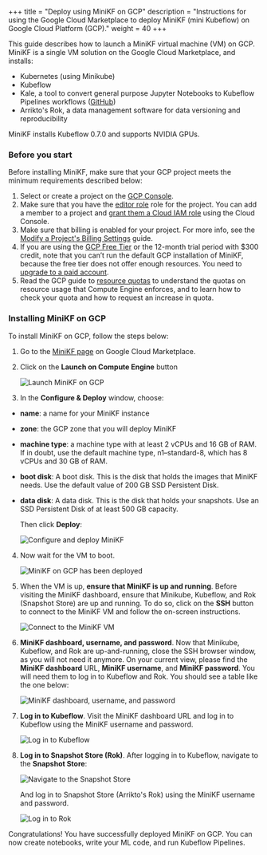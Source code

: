 +++
title = "Deploy using MiniKF on GCP"
description = "Instructions for using the Google Cloud Marketplace to deploy MiniKF (mini Kubeflow) on Google Cloud Platform (GCP)."
weight = 40
+++

This guide describes how to launch a MiniKF virtual machine (VM) on GCP. MiniKF
is a single VM solution on the Google Cloud Marketplace, and installs:

- Kubernetes (using Minikube)
- Kubeflow
- Kale, a tool to convert general purpose Jupyter Notebooks to Kubeflow
  Pipelines workflows ([GitHub](https://github.com/kubeflow-kale))
- Arrikto's Rok, a data management software for data versioning and
  reproducibility

MiniKF installs Kubeflow 0.7.0 and supports NVIDIA GPUs.
### Before you start

Before installing MiniKF, make sure that your GCP project meets the minimum
requirements described below:

1. Select or create a project on the [GCP Console](https://console.cloud.google.com/cloud-resource-manager).
2. Make sure that you have the [editor role](https://cloud.google.com/iam/docs/understanding-roles#primitive_role_definitions)
   role for the project. You can add a member to a project and
   [grant them a Cloud IAM role](https://cloud.google.com/iam/docs/granting-changing-revoking-access#using_the) using the Cloud Console.
3. Make sure that billing is enabled for your project. For more info, see the
   [Modify a Project's Billing Settings](https://cloud.google.com/billing/docs/how-to/modify-project) guide.
4. If you are using the [GCP Free Tier](https://cloud.google.com/free/docs/gcp-free-tier) or the 12-month trial period with $300
   credit, note that you can’t run the default GCP installation of MiniKF,
   because the free tier does not offer enough resources. You need to [upgrade to a paid account](https://cloud.google.com/free/docs/gcp-free-tier#how-to-upgrade).
5. Read the GCP guide to [resource quotas](https://cloud.google.com/compute/quotas) to understand the quotas on
   resource usage that Compute Engine enforces, and to learn how to check your
   quota and how to request an increase in quota.

### Installing MiniKF on GCP

To install MiniKF on GCP, follow the steps below:

1. Go to the [MiniKF page](https://console.cloud.google.com/marketplace/details/arrikto-public/minikf?q=minikf&id=1f5eac28-1808-4969-b6fa-2cc231a23f45) on
Google Cloud Marketplace.

2. Click on the **Launch on Compute Engine** button

     <img src="/docs/images/minikf-launch.png"
       alt="Launch MiniKF on GCP"
       class="mt-3 mb-3 p-3 border border-info rounded">
  
3. In the **Configure & Deploy** window, choose:

  - **name**: a name for your MiniKF instance
  - **zone**: the GCP zone that you will deploy MiniKF
  - **machine type**: a machine type with at least 2 vCPUs and 16 GB of RAM. If
    in doubt, use the default machine type, n1–standard-8, which has 8 vCPUs and
    30 GB of RAM.
  - **boot disk**: A boot disk. This is the disk that holds the images that MiniKF
    needs. Use the default value of 200 GB SSD Persistent Disk.
  - **data disk**: A data disk. This is the disk that holds your snapshots. Use
    an SSD Persistent Disk of at least 500 GB capacity.

     Then click **Deploy**:

     <img src="/docs/images/minikf-deploy.png"
       alt="Configure and deploy MiniKF"
       class="mt-3 mb-3 p-3 border border-info rounded">

4. Now wait for the VM to boot.

    <img src="/docs/images/minikf-up.png"
      alt="MiniKF on GCP has been deployed"
      class="mt-3 mb-3 p-3 border border-info rounded">

5. When the VM is up, **ensure that MiniKF is up and running**. Before visiting
   the MiniKF dashboard, ensure that Minikube, Kubeflow, and Rok (Snapshot
   Store) are up and running. To do so, click on the **SSH** button to connect
   to the MiniKF VM and follow the on-screen instructions.

    <img src="/docs/images/minikf-ssh.png"
      alt="Connect to the MiniKF VM"
      class="mt-3 mb-3 p-3 border border-info rounded">

6. **MiniKF dashboard, username, and password**. Now that Minikube, Kubeflow,
   and Rok are up-and-running, close the SSH browser window, as you will not
   need it anymore. On your current view, please find the **MiniKF dashboard**
   URL, **MiniKF username**, and **MiniKF password**. You will need them to log
   in to Kubeflow and Rok. You should see a table like the one below:

     <img src="/docs/images/minikf-info.png"
       alt="MiniKF dashboard, username, and password"
      class="mt-3 mb-3 p-3 border border-info rounded">

7. **Log in to Kubeflow**. Visit the MiniKF dashboard URL and log in to Kubeflow
   using the MiniKF username and password.

    <img src="/docs/images/minikf-kubeflow.png"
      alt="Log in to Kubeflow"
      class="mt-3 mb-3 p-3 border border-info rounded">

8. **Log in to Snapshot Store (Rok)**. After logging in to Kubeflow, navigate to
   the **Snapshot Store**:

    <img src="/docs/images/minikf-snapshot-store.png"
      alt="Navigate to the Snapshot Store"
      class="mt-3 mb-3 p-3 border border-info rounded">

    And log in to Snapshot Store (Arrikto's Rok) using the MiniKF username and
    password.


    <img src="/docs/images/minikf-snapshot-store-login.png"
      alt="Log in to Rok"
      class="mt-3 mb-3 p-3 border border-info rounded">

Congratulations! You have successfully deployed MiniKF on GCP. You can now
create notebooks, write your ML code, and run Kubeflow Pipelines.
